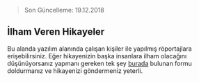 > Son Güncelleme: 19.12.2018

## İlham Veren Hikayeler

Bu alanda yazılım alanında çalışan kişiler ile yapılmış röportajlara erişebilirsiniz. Eğer hikayenizin başka insanlara ilham olacağını düşünüyorsanız yapmanı gereken tek şey [burada](https://goo.gl/forms/lsdsmjUcX7324FW92) bulunan formu doldurmanız ve hikayenizi göndermeniz yeterli.
